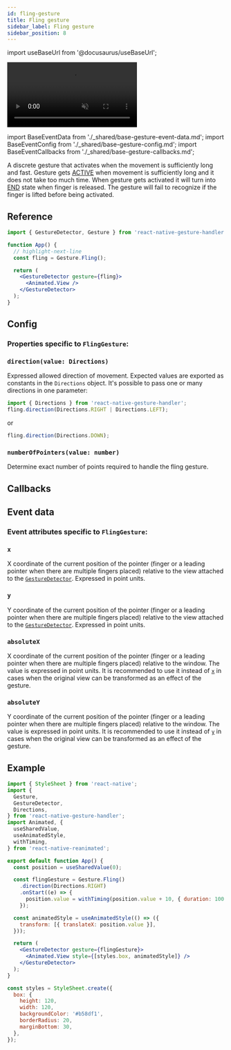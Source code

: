 ```yaml
---
id: fling-gesture
title: Fling gesture
sidebar_label: Fling gesture
sidebar_position: 8
---
```


import useBaseUrl from '@docusaurus/useBaseUrl';

<div style={{ display: 'flex', margin: '16px 0', justifyContent: 'center' }}>
  <video playsInline autoPlay muted loop style={{maxWidth: 360}}>
    <source src={useBaseUrl("/video/fling.mp4")} type="video/mp4"/>
  </video>
</div>

import BaseEventData from './\_shared/base-gesture-event-data.md';
import BaseEventConfig from './\_shared/base-gesture-config.md';
import BaseEventCallbacks from './\_shared/base-gesture-callbacks.md';

A discrete gesture that activates when the movement is sufficiently long and fast.
Gesture gets [ACTIVE](../../under-the-hood/states-events.md#active) when movement is sufficiently long and it does not take too much time.
When gesture gets activated it will turn into [END](../../under-the-hood/states-events.md#end) state when finger is released.
The gesture will fail to recognize if the finger is lifted before being activated.

## Reference

```jsx
import { GestureDetector, Gesture } from 'react-native-gesture-handler';

function App() {
  // highlight-next-line
  const fling = Gesture.Fling();

  return (
    <GestureDetector gesture={fling}>
      <Animated.View />
    </GestureDetector>
  );
}
```

## Config

### Properties specific to `FlingGesture`:

### `direction(value: Directions)`

Expressed allowed direction of movement. Expected values are exported as constants in the `Directions` object. It's possible to pass one or many directions in one parameter:

```js
import { Directions } from 'react-native-gesture-handler';
fling.direction(Directions.RIGHT | Directions.LEFT);
```

or

```js
fling.direction(Directions.DOWN);
```

### `numberOfPointers(value: number)`

Determine exact number of points required to handle the fling gesture.

<BaseEventConfig />

## Callbacks

<BaseEventCallbacks />

## Event data

### Event attributes specific to `FlingGesture`:

### `x`

X coordinate of the current position of the pointer (finger or a leading pointer when there are multiple fingers placed) relative to the view attached to the [`GestureDetector`](./gesture-detector.md). Expressed in point units.

### `y`

Y coordinate of the current position of the pointer (finger or a leading pointer when there are multiple fingers placed) relative to the view attached to the [`GestureDetector`](./gesture-detector.md). Expressed in point units.

### `absoluteX`

X coordinate of the current position of the pointer (finger or a leading pointer when there are multiple fingers placed) relative to the window. The value is expressed in point units. It is recommended to use it instead of [`x`](#x) in cases when the original view can be transformed as an effect of the gesture.

### `absoluteY`

Y coordinate of the current position of the pointer (finger or a leading pointer when there are multiple fingers placed) relative to the window. The value is expressed in point units. It is recommended to use it instead of [`y`](#y) in cases when the original view can be transformed as an effect of the gesture.

<BaseEventData />

## Example

```jsx
import { StyleSheet } from 'react-native';
import {
  Gesture,
  GestureDetector,
  Directions,
} from 'react-native-gesture-handler';
import Animated, {
  useSharedValue,
  useAnimatedStyle,
  withTiming,
} from 'react-native-reanimated';

export default function App() {
  const position = useSharedValue(0);

  const flingGesture = Gesture.Fling()
    .direction(Directions.RIGHT)
    .onStart((e) => {
      position.value = withTiming(position.value + 10, { duration: 100 });
    });

  const animatedStyle = useAnimatedStyle(() => ({
    transform: [{ translateX: position.value }],
  }));

  return (
    <GestureDetector gesture={flingGesture}>
      <Animated.View style={[styles.box, animatedStyle]} />
    </GestureDetector>
  );
}

const styles = StyleSheet.create({
  box: {
    height: 120,
    width: 120,
    backgroundColor: '#b58df1',
    borderRadius: 20,
    marginBottom: 30,
  },
});
```
